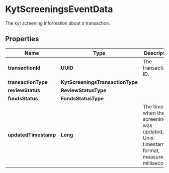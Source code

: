 

# KytScreeningsEventData

The kyt screening information about a transaction.

## Properties

| Name | Type | Description | Notes |
|------------ | ------------- | ------------- | -------------|
|**transactionId** | **UUID** | The transaction ID. |  |
|**transactionType** | **KytScreeningsTransactionType** |  |  |
|**reviewStatus** | **ReviewStatusType** |  |  |
|**fundsStatus** | **FundsStatusType** |  |  |
|**updatedTimestamp** | **Long** | The time when the kyt screening was updated, in Unix timestamp format, measured in milliseconds. |  |



